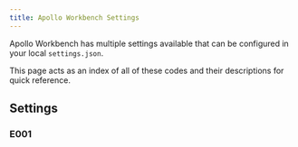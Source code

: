 ```yaml
---
title: Apollo Workbench Settings
---
```


Apollo Workbench has multiple settings available that can be configured in your local `settings.json`.

This page acts as an index of all of these codes and their descriptions for quick reference.

## Settings

<!-- DO NOT EDIT BELOW THIS LINE. THE FOLLOWING IS ALL AUTOGENERATED IN build.rs -->
<!-- BUILD_CODES -->
### E001